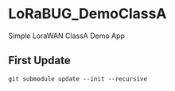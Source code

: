 # LoRaBUG_DemoClassA
Simple LoraWAN ClassA Demo App


## First Update
```
git submodule update --init --recursive
```

